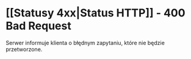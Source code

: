 # [[Statusy 4xx|Status HTTP]] - 400 Bad Request
Serwer informuje klienta o błędnym zapytaniu, które nie będzie przetworzone.